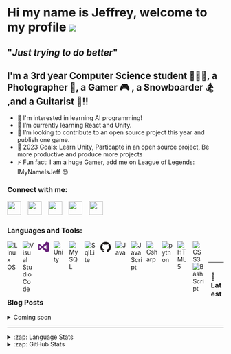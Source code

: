 # Hi my name is Jeffrey, welcome to my profile <img src="https://media.giphy.com/media/hvRJCLFzcasrR4ia7z/giphy.gif" width="25"> 

<!-- Add status here -->
## "*Just trying to do better*"


## I'm a 3rd year Computer Science student 🧑🏽‍💻, a Photographer 📸, a Gamer 🎮 , a Snowboarder 🏂  ,and a Guitarist 🎸!!
<!-- project name then the link to that project -->
- 🔭 I'm interested in learning AI programming!
- 🌱 I’m currently learning React and Unity.
- 👯 I’m looking to contribute to an open source project this year and publish one game.
- 🥅 2023 Goals: Learn Unity, Particapte in an open source project, Be more productive and produce more projects
- ⚡ Fun fact: I am a huge Gamer, add me on League of Legends: lMyNameIsJeff 😊 

### Connect with me:
<!-- Icons  -->
[<img height="32" width="32" src="https://simpleicons.now.sh/linkedin/1977FF" target="_blank"/>][linkedin]
&nbsp;&nbsp;
[<img height="32" width="32" src="https://simpleicons.now.sh/instagram/fff" />][instagram]
&nbsp;&nbsp;
[<img height="32" width="32" src="https://simpleicons.now.sh/unsplash/fff" />][unsplash]
&nbsp;&nbsp;
[<img height="32" width="32" src="https://simpleicons.now.sh/facebook/fff" />][facebook]
&nbsp;&nbsp;
[<img height="32" width="32" src="https://simpleicons.now.sh/twitter/fff" />][twitter]

<!-- Separate languages and tools  -->
### Languages and Tools:
<img align="left" alt="Linux OS" width="26px" src="https://cdn.jsdelivr.net/gh/devicons/devicon/icons/linux/linux-original.svg" style="padding-right:10px;" />
<img align="left" alt="Visual Studio Code" width="26px" src="https://cdn.jsdelivr.net/gh/devicons/devicon/icons/vscode/vscode-original.svg" style="padding-right:10px;" />
<img align="left" alt="Visual Studio" width="26px" src="https://github.com/devicons/devicon/blob/master/icons/visualstudio/visualstudio-plain.svg" style="padding-right:10px;" />
<img align="left" alt="Unity" width="26px" src="https://cdn.jsdelivr.net/gh/devicons/devicon/icons/unity/unity-original.svg" style="padding-right:10px;" />
<img align="left" alt="MySQL" width="26px" src="https://cdn.jsdelivr.net/gh/devicons/devicon/icons/mysql/mysql-original.svg" style="padding-right:10px;" />
<img align="left" alt="SqlLite" width="26px" src="https://cdn.jsdelivr.net/gh/devicons/devicon/icons/sqlite/sqlite-original.svg" style="padding-right:10px;" />
<img align="left" alt="GitHub" width="26px" src="https://github.com/devicons/devicon/blob/master/icons/github/github-original.svg" style="padding-right:10px;" />
<img align="left" alt="Java" width="26px" src="https://cdn.jsdelivr.net/gh/devicons/devicon/icons/java/java-original.svg" style="padding-right:10px;" />
<img align="left" alt="JavaScript" width="26px" src="https://cdn.jsdelivr.net/gh/devicons/devicon/icons/javascript/javascript-original.svg" style="padding-right:10px;" />
<img align="left" alt="Csharp" width="26px" src="https://cdn.jsdelivr.net/gh/devicons/devicon/icons/csharp/csharp-original.svg" style="padding-right:10px;" />
<img align="left" alt="python" width="26px" src="https://cdn.jsdelivr.net/gh/devicons/devicon/icons/python/python-original.svg" style="padding-right:10px;" />
<img align="left" alt="HTML5" width="26px" src="https://cdn.jsdelivr.net/gh/devicons/devicon/icons/html5/html5-original.svg" style="padding-right:10px;" />
<img align="left" alt="CSS3" width="26px" src="https://cdn.jsdelivr.net/gh/devicons/devicon/icons/css3/css3-original.svg" style="padding-right:10px;" />
<img align="left" alt="Bash Script" width="32px" src="https://cdn.jsdelivr.net/gh/devicons/devicon/icons/bash/bash-original.svg" style="padding-right:10px;" />


<br />
<br />

---

### 📕 Latest Blog Posts
<details>
  <summary>Coming soon</summary>
</details>

<!-- BLOG-POST-LIST:START -->
<!-- BLOG-POST-LIST:END -->

---


<details>
  <summary>:zap: Language Stats</summary>

[![Top Langs](https://github-readme-stats.vercel.app/api/top-langs/?username=jgrospe92&langs_count=8&exclude_repo=2dGameJam)](https://github.com/jgrospe92/github-readme-stats)

</details>

<details>
  <summary>:zap: GitHub Stats</summary>

  <img align="left" alt="jgrospe92's GitHub Stats" src="https://github-readme-stats.vercel.app/api?username=jgrospe92&show_icons=true&hide_border=false&hide=stars,issues,contribs&theme=darcula&count_private=true" />

</details>

<!-- Social Media links  -->
[linkedin]: https://www.linkedin.com/in/jeffreygrospe/
[instagram]: https://www.instagram.com
[unsplash]: https://unsplash.com/@jgrospe
[facebook]: https://www.facebook.com/jeffrey.grospe
[twitter]: https://twitter.com/jeffrey_grospe

[website]: https://codeSTACKr.com
[course]: http://vsCodeHero.com
[twitter]: https://twitter.com/codeSTACKr
[youtube]: https://youtube.com/codeSTACKr
[instagram]: https://instagram.com/codeSTACKr
[linkedin]: https://linkedin.com/in/codeSTACKr
[webdevplaylist]: https://www.youtube.com/playlist?list=PLkwxH9e_vrAJ0WbEsFA9W3I1W-g_BTsbt
[jsplaylist]: https://www.youtube.com/playlist?list=PLkwxH9e_vrALRJKu7wfXby3MKeflhTu6B
[cssplaylist]: https://www.youtube.com/playlist?list=PLkwxH9e_vrALSdvZuEh6gqQdmDoDIoqz4
[reactplaylist]: https://www.youtube.com/playlist?list=PLkwxH9e_vrAK4TdffpxKY3QGyHCpxFcQ0

<!---
jgrospe92/jgrospe92 is a ✨ special ✨ repository because its `README.md` (this file) appears on your GitHub profile.
You can click the Preview link to take a look at your changes.
--->
